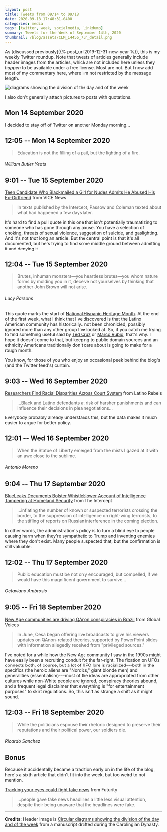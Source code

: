 ```yaml
---
layout: post
title: Tweets from 09/14 to 09/18
date: 2020-09-18 17:48:31-0400
categories: media
tags: [twitter, week, socialmedia, linkdump]
summary: Tweets for the Week of September 14th, 2020
thumbnail: /blog/assets/CLM_14456_71r_detail.png
---
```


As [discussed previously]({% post_url 2019-12-31-new-year %}), this is my weekly Twitter roundup.  Note that tweets of articles generally include header images from the articles, which are not included here unless they *happen* to be available under a free license.  Most are not.  But I now add most of my commentary here, where I'm not restricted by the message length.

![diagrams showing the division of the day and of the week](/blog/assets/CLM_14456_71r_detail.png "diagrams showing the division of the day and of the week")

I also don't generally attach pictures to posts with quotations.

## Mon 14 September 2020

I decided to stay off of Twitter on another Monday morning...

## 12:05 -- Mon 14 September 2020

[<i class="fab fa-twitter"></i>](https://twitter.com/jcolag/status/1305537038322528256)

 > Education is not the filling of a pail, but the lighting of a fire.

###### William Butler Yeats

## 9:01 -- Tue 15 September 2020

[<i class="fab fa-twitter-square"></i>](https://twitter.com/jcolag/status/1305854127692378112) [Teen Candidate Who Blackmailed a Girl for Nudes Admits He Abused His Ex-Girlfriend](https://www.vice.com/en_us/article/pky44m/teen-candidate-who-blackmailed-a-girl-for-nudes-admits-he-abused-his-ex-girlfriend) from VICE News

 > In texts published by the Intercept, Passow and Coleman texted about what had happened a few days later.

It's hard to find a pull quote in this one that isn't potentially traumatizing to someone who has gone through any abuse.  You have a selection of choking, threats of sexual violence, suggestion of suicide, and gaslighting.  And it's not *that* long an article.  But the central point is that it's all documented, but he's trying to find some middle ground between admitting it and denying it.

## 12:04 -- Tue 15 September 2020

[<i class="fab fa-twitter"></i>](https://twitter.com/jcolag/status/1305900181305597964)

 > Brutes, inhuman monsters—you heartless brutes—you whom nature forms by molding you in it, deceive not yourselves by thinking that another John Brown will not arise.

###### Lucy Parsons

This quote marks the start of [National Hispanic Heritage Month](https://en.wikipedia.org/wiki/National_Hispanic_Heritage_Month).  At the end of the first week, what I think that I've discovered is that the Latinx American community has historically...not been chronicled, possibly ignored more than any other group I've looked at.  So, if you catch me trying to find something useful said by [Ted Cruz](https://en.wikipedia.org/wiki/Ted_Cruz) or [Marco Rubio](https://en.wikipedia.org/wiki/Marco_Rubio), that's why.  I hope it doesn't come to that, but keeping to public domain sources and an ethnicity Americans traditionally don't care about is going to make for a rough month.

You know, for those of you who enjoy an occasional peek behind the blog's (and the Twitter feed's) curtain.

## 9:03 -- Wed 16 September 2020

[<i class="fab fa-twitter-square"></i>](https://twitter.com/jcolag/status/1306217018828288000) [Researchers Find Racial Disparities Across Court System](https://www.latinorebels.com/2020/09/09/researchersfind/) from Latino Rebels

 > ...Black and Latino defendants at risk of harsher punishments and can influence their decisions in plea negotiations...

Everybody probably already understands this, but the data makes it much easier to argue for better policy.

## 12:01 -- Wed 16 September 2020

[<i class="fab fa-twitter"></i>](https://twitter.com/jcolag/status/1306261814112645120)

 > When the Statue of Liberty emerged from the mists I gazed at it with an awe close to the sublime.

###### Antonio Moreno

## 9:04 -- Thu 17 September 2020

[<i class="fab fa-twitter-square"></i>](https://twitter.com/jcolag/status/1306579658587086850) [BlueLeaks Documents Bolster Whistleblower Account of Intelligence Tampering at Homeland Security](https://theintercept.com/2020/09/12/homeland-security-whistleblower-corruption/) from The Intercept

 > ...inflating the number of known or suspected terrorists crossing the border, to the suppression of intelligence on right-wing terrorists, to the stifling of reports on Russian interference in the coming election.

In other words, the administration's policy is to turn a blind eye to people causing harm when they're sympathetic to Trump and inventing enemies where they don't exist.  Many people suspected that, but the confirmation is still valuable.

## 12:02 -- Thu 17 September 2020

[<i class="fab fa-twitter"></i>](https://twitter.com/jcolag/status/1306624453766451200)

 > Public education must be not only encouraged, but compelled, if we would have this magnificent government to survive...

###### Octaviano Ambrosio

## 9:05 -- Fri 18 September 2020

[<i class="fab fa-twitter-square"></i>](https://twitter.com/jcolag/status/1306942298165358592) [New Age communities are driving QAnon conspiracies in Brazil](https://globalvoices.org/2020/09/13/new-age-communities-are-driving-qanon-conspiracies-in-brazil/) from Global Voices

 > In June, Cesa began offering live broadcasts to give his viewers updates on QAnon-related theories, supported by PowerPoint slides with information allegedly received from "privileged sources."

I've noted for a while how the New Age community I saw in the 1990s might have easily been a recruiting conduit for the far-right.  The fixation on UFOs connects both, of course, but a lot of UFO lore is racialized---both in the specifics (the heroic aliens are "Nordics," giant blonde men) and generalities (essentialism)---most of the ideas are appropriated from other cultures while non-White people are ignored, conspiracy theories abound, and a frequent legal disclaimer that everything is "for entertainment purposes" to skirt regulations.  So, this isn't as strange a shift as it might sound.

## 12:03 -- Fri 18 September 2020

[<i class="fab fa-twitter"></i>](https://twitter.com/jcolag/status/1306987093265055751)

 > While the politicians espouse their rhetoric designed to preserve their reputations and their political power, our soldiers die.

###### Ricardo Sanchez

## Bonus

Because it accidentally became a tradition early on in the life of the blog, here's a sixth article that didn't fit into the week, but too weird to not mention.

<i class="fas fa-square"></i> [Tracking your eyes could fight fake news](https://www.futurity.org/fake-news-vision-eye-tracking-2434802/) from Futurity

 > ...people gave fake news headlines a little less visual attention, despite their being unaware that the headlines were fake.

* * *

**Credits**:  Header image is [Circular diagrams showing the division of the day and of the week](https://en.wikipedia.org/wiki/Week#/media/File:CLM_14456_71r_detail.jpg) from a manuscript drafted during the Carolingian Dynasty.
